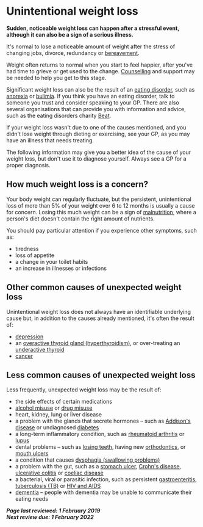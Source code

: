 <!-- unintentional-weight-loss -->

# Unintentional weight loss

**Sudden, noticeable weight loss can happen after a stressful event, although it can also be a sign of a serious illness.**

It's normal to lose a noticeable amount of weight after the stress of changing jobs, divorce, redundancy or [bereavement](stress-anxiety-depression-coping-with-bereavement.md). 

Weight often returns to normal when you start to feel happier, after you've had time to grieve or get used to the change. [Counselling](counselling.md) and support may be needed to help you get to this stage.

Significant weight loss can also be the result of an [eating disorder](eating-disorders.md), such as [anorexia](anorexia.md) or [bulimia](bulimia.md). If you think you have an eating disorder, talk to someone you trust and consider speaking to your GP. There are also several organisations that can provide you with  information and advice, such as the eating  disorders charity [Beat](https://www.beateatingdisorders.org.uk/).

If your weight loss wasn't due to one of the causes mentioned, and  you didn't lose weight through dieting or exercising, see your GP, as  you may have an illness that needs treating. 

The following information may give you a better idea of the cause of  your weight loss, but don't use it to diagnose yourself. Always see a GP for a proper diagnosis.

## How much weight loss is a concern?

Your body weight can regularly fluctuate, but the persistent,  unintentional loss of more than 5% of your weight over 6 to 12 months is usually a cause for concern. Losing this much weight can be a sign of [malnutrition](malnutrition.md), where a person's diet doesn't contain the right amount of nutrients.

You should pay particular attention if you experience other symptoms, such as: 

- tiredness 
- loss of appetite 
- a change in your toilet habits 
- an increase in illnesses or infections

## Other common causes of unexpected weight loss

Unintentional weight loss does not always have an identifiable  underlying cause but, in addition to the causes already mentioned, it's  often the result of:

- [depression](clinical-depression.md) 
- an [overactive thyroid gland (hyperthyroidism)](overactive-thyroid-hyperthyroidism.md), or over-treating an [underactive thyroid](underactive-thyroid-hypothyroidism.md)
- [cancer](cancer/)

## Less common causes of unexpected weight loss

Less frequently, unexpected weight loss may be the result of:

- the side effects of certain medications 
- [alcohol misuse](alcohol-misuse.md) or [drug misuse](https://www.nhs.uk/live-well/healthy-body/drug-addiction-getting-help/) 
- heart, kidney, lung or liver disease 
- a problem with the glands that secrete hormones – such as [Addison's disease](addisons-disease.md) or undiagnosed [diabetes](diabetes.md)
- a long-term inflammatory condition, such as [rheumatoid arthritis](rheumatoid-arthritis.md) or [lupus](lupus.md)
- dental problems – such as [losing teeth](chipped-broken-or-cracked-tooth.md), having new [orthodontics](orthodontics.md), or [mouth ulcers](mouth-ulcers.md)
- a condition that causes [dysphagia (swallowing problems)](swallowing-problems-dysphagia.md)
- a problem with the gut, such as a [stomach ulcer](stomach-ulcer.md), [Crohn's disease](crohns-disease.md), [ulcerative colitis](ulcerative-colitis.md) or [coeliac disease](coeliac-disease.md)
- a bacterial, viral or parasitic infection, such as persistent [gastroenteritis](sickness-and-diarrhoea.md), [tuberculosis (TB)](tuberculosis-tb.md) or [HIV and AIDS](hiv-and-aids.md)
- [dementia](dementia-about.md) – people with dementia may be unable to communicate their eating needs

***Page last reviewed: 1 February 2019  
​Next review due: 1 February 2022***
